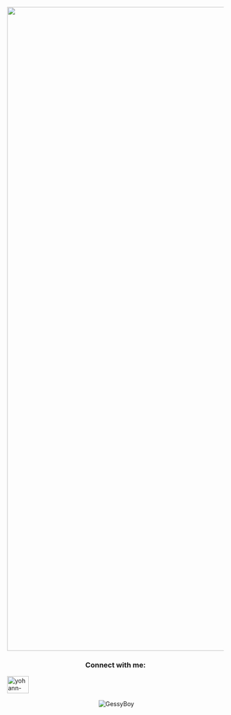 <p>
<img src="[/home/gessyboy/Projets/GessyBoy/img/bannière.png](https://github.com/GessyBoy/GessyBoy/blob/main/img/banni%C3%A8re.png)" height="1500" width="1000"/>
</p>

<h3 align="center">Connect with me:</h3>
<p>
<a href="https://linkedin.com/in/yohann-deletrez" target="blank"><img align="center" src="https://raw.githubusercontent.com/rahuldkjain/github-profile-readme-generator/master/src/images/icons/Social/linked-in-alt.svg" alt="yohann-deletrez" height="40" width="50" /></a>
</p>


<p align="center">&nbsp;<img align="center" src="https://github-readme-stats.vercel.app/api/top-langs?username=Gessyboy&show_icons=true&locale=en&hide=html,css,scss,twig&theme=tokyonight" alt="GessyBoy" /></p>
